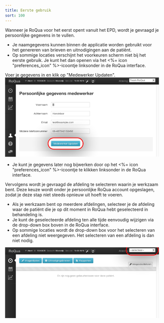 ```yaml
---
title: Eerste gebruik
sort: 100
---
```


Wanneer je RoQua voor het eerst opent vanuit het EPD, wordt je gevraagd je persoonlijke gegevens in te vullen.

<ul class="hints">
  <li> Je naamgegevens kunnen binnen de applicatie worden gebruikt voor het genereren van brieven en uitnodigingen aan de patiënt.</li>
  <li> Op sommige locaties verschijnt het voorkeuren scherm niet bij het eerste gebruik. Je kunt het dan openen via het <%= icon "preferences_icon" %>-icoontje linksonder in de RoQua interface.</li>
</ul>

Voer je gegevens in en klik op "Medewerker Updaten".
<img src="/assets/images/screenshots/eerste_gebruik_1.png" />

<ul class="hints">
  <li> Je kunt je gegevens later nog bijwerken door op het <%= icon "preferences_icon" %>-icoontje te klikken linksonder in de RoQua interface.</li>
</ul>

Vervolgens wordt je gevraagd de afdeling te selecteren waarin je werkzaam bent. Deze keuze wordt onder je persoonlijke RoQua account opgeslagen, zodat je deze stap niet steeds opnieuw uit hoeft te voeren.

<ul class="hints">
  <li> Als je werkzaam bent op meerdere afdelingen, selecteer je de afdeling waar de patiënt die je op dit moment in RoQua hebt geselecteerd in behandeling is.</li>
  <li> Je kunt de geselecteerde afdeling ten alle tijde eenvoudig wijzigen via de drop-down box boven in de RoQua interface.</li>
  <li> Op sommige locaties wordt de drop-down box voor het selecteren van een afdeling niet weergegeven. Het selecteren van een afdeling is dan niet nodig.</li>
</ul>

<img src="/assets/images/screenshots/eerste_gebruik_2.png" />
